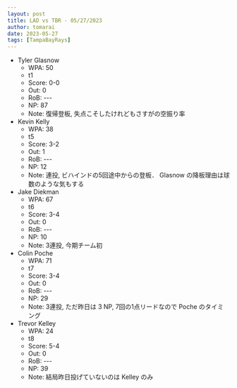 ```yaml
---
layout: post
title: LAD vs TBR - 05/27/2023
author: tomarai
date: 2023-05-27
tags: [TampaBayRays]
---
```


* Tyler Glasnow
	- WPA: 50
	- t1
	- Score: 0-0
	- Out: 0
	- RoB: ---
	- NP: 87
	- Note: 復帰登板, 失点こそしたけれどもさすがの空振り率
* Kevin Kelly
	- WPA: 38
	- t5
	- Score: 3-2
	- Out: 1
	- RoB: ---
	- NP: 12
	- Note: 連投, ビハインドの5回途中からの登板． Glasnow の降板理由は球数のような気もする
* Jake Diekman
	- WPA: 67
	- t6
	- Score: 3-4
	- Out: 0
	- RoB: ---
	- NP: 10
	- Note: 3連投, 今期チーム初
* Colin Poche
	- WPA: 71
	- t7
	- Score: 3-4
	- Out: 0
	- RoB: ---
	- NP: 29
	- Note: 3連投, ただ昨日は 3 NP, 7回の1点リードなので Poche のタイミング
* Trevor Kelley
	- WPA: 24
	- t8
	- Score: 5-4
	- Out: 0
	- RoB: ---
	- NP: 39
	- Note: 結局昨日投げていないのは Kelley のみ

